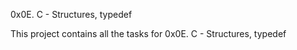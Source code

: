 0x0E. C - Structures, typedef

This project contains all the tasks for 0x0E. C - Structures, typedef
